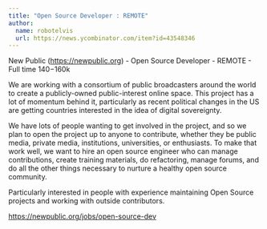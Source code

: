 ```yaml
---
title: "Open Source Developer : REMOTE"
author:
  name: robotelvis
  url: https://news.ycombinator.com/item?id=43548346
---
```

New Public (<a href="https:&#x2F;&#x2F;newpublic.org" rel="nofollow">https:&#x2F;&#x2F;newpublic.org</a>) - Open Source Developer - REMOTE - Full time $140-$160k

We are working with a consortium of public broadcasters around the world to create a publicly-owned public-interest online space. This project has a lot of momentum behind it, particularly as recent political changes in the US are getting countries interested in the idea of digital sovereignty.

We have lots of people wanting to get involved in the project, and so we plan to open the project up to anyone to contribute, whether they be public media, private media, institutions, universities, or enthusiasts. To make that work well, we want to hire an open source engineer who can manage contributions, create training materials, do refactoring, manage forums, and do all the other things necessary to nurture a healthy open source community.

Particularly interested in people with experience maintaining Open Source projects and working with outside contributors.

<a href="https:&#x2F;&#x2F;newpublic.org&#x2F;jobs&#x2F;open-source-dev" rel="nofollow">https:&#x2F;&#x2F;newpublic.org&#x2F;jobs&#x2F;open-source-dev</a>
<JobApplication />
